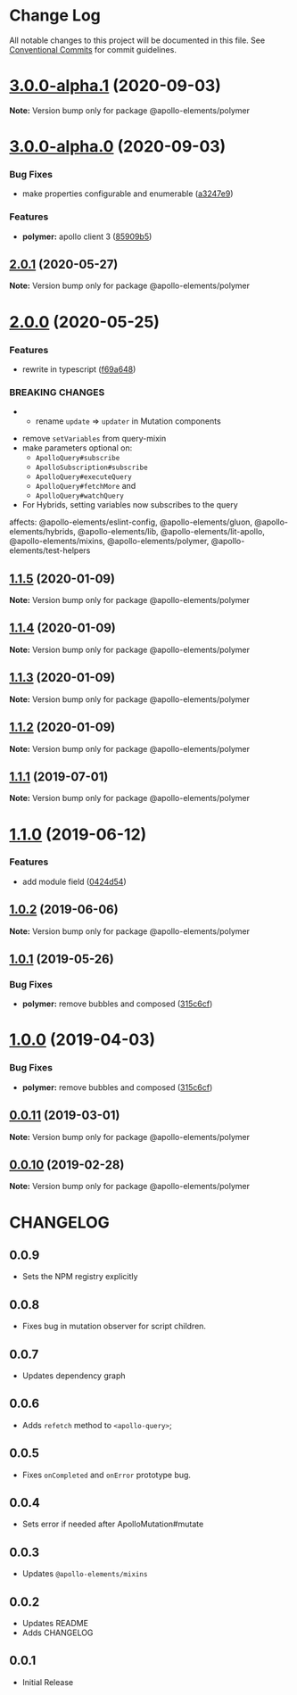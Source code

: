 # Change Log

All notable changes to this project will be documented in this file.
See [Conventional Commits](https://conventionalcommits.org) for commit guidelines.

# [3.0.0-alpha.1](https://github.com/apollo-elements/apollo-elements/compare/@apollo-elements/polymer@3.0.0-alpha.0...@apollo-elements/polymer@3.0.0-alpha.1) (2020-09-03)

**Note:** Version bump only for package @apollo-elements/polymer





# [3.0.0-alpha.0](https://github.com/apollo-elements/apollo-elements/compare/@apollo-elements/polymer@2.0.1...@apollo-elements/polymer@3.0.0-alpha.0) (2020-09-03)


### Bug Fixes

* make properties configurable and enumerable ([a3247e9](https://github.com/apollo-elements/apollo-elements/commit/a3247e9d41d4c31ebf8477c1402129a0824adf50))


### Features

* **polymer:** apollo client 3 ([85909b5](https://github.com/apollo-elements/apollo-elements/commit/85909b5e8a7683c395a3b0e842c3e86faf7b72f5))





## [2.0.1](https://github.com/apollo-elements/apollo-elements/compare/@apollo-elements/polymer@2.0.0...@apollo-elements/polymer@2.0.1) (2020-05-27)

**Note:** Version bump only for package @apollo-elements/polymer





# [2.0.0](https://github.com/apollo-elements/apollo-elements/compare/@apollo-elements/polymer@1.1.5...@apollo-elements/polymer@2.0.0) (2020-05-25)


### Features

* rewrite in typescript ([f69a648](https://github.com/apollo-elements/apollo-elements/commit/f69a6487b917a95af127547077c0d951f8df301b))


### BREAKING CHANGES

* - rename `update` => `updater` in Mutation components
- remove `setVariables` from query-mixin
- make parameters optional on:
  - `ApolloQuery#subscribe`
  - `ApolloSubscription#subscribe`
  - `ApolloQuery#executeQuery`
  - `ApolloQuery#fetchMore` and
  - `ApolloQuery#watchQuery`
- For Hybrids, setting variables now subscribes to the query

affects: @apollo-elements/eslint-config, @apollo-elements/gluon, @apollo-elements/hybrids, @apollo-elements/lib, @apollo-elements/lit-apollo, @apollo-elements/mixins, @apollo-elements/polymer, @apollo-elements/test-helpers





## [1.1.5](https://github.com/apollo-elements/apollo-elements/compare/@apollo-elements/polymer@1.1.4...@apollo-elements/polymer@1.1.5) (2020-01-09)

**Note:** Version bump only for package @apollo-elements/polymer





## [1.1.4](https://github.com/apollo-elements/apollo-elements/compare/@apollo-elements/polymer@1.1.3...@apollo-elements/polymer@1.1.4) (2020-01-09)

**Note:** Version bump only for package @apollo-elements/polymer





## [1.1.3](https://github.com/apollo-elements/apollo-elements/compare/@apollo-elements/polymer@1.1.2...@apollo-elements/polymer@1.1.3) (2020-01-09)

**Note:** Version bump only for package @apollo-elements/polymer





## [1.1.2](https://github.com/apollo-elements/apollo-elements/compare/@apollo-elements/polymer@1.1.1...@apollo-elements/polymer@1.1.2) (2020-01-09)

**Note:** Version bump only for package @apollo-elements/polymer





## [1.1.1](https://github.com/apollo-elements/apollo-elements/compare/@apollo-elements/polymer@1.1.0...@apollo-elements/polymer@1.1.1) (2019-07-01)

**Note:** Version bump only for package @apollo-elements/polymer





# [1.1.0](https://github.com/apollo-elements/apollo-elements/compare/@apollo-elements/polymer@1.0.2...@apollo-elements/polymer@1.1.0) (2019-06-12)


### Features

* add module field ([0424d54](https://github.com/apollo-elements/apollo-elements/commit/0424d54))





## [1.0.2](https://github.com/apollo-elements/apollo-elements/compare/@apollo-elements/polymer@1.0.1...@apollo-elements/polymer@1.0.2) (2019-06-06)

**Note:** Version bump only for package @apollo-elements/polymer





## [1.0.1](https://github.com/apollo-elements/apollo-elements/compare/@apollo-elements/polymer@0.0.11...@apollo-elements/polymer@1.0.1) (2019-05-26)


### Bug Fixes

* **polymer:** remove bubbles and composed ([315c6cf](https://github.com/apollo-elements/apollo-elements/commit/315c6cf))





# [1.0.0](https://github.com/apollo-elements/apollo-elements/compare/@apollo-elements/polymer@0.0.11...@apollo-elements/polymer@1.0.0) (2019-04-03)


### Bug Fixes

* **polymer:** remove bubbles and composed ([315c6cf](https://github.com/apollo-elements/apollo-elements/commit/315c6cf))





## [0.0.11](https://github.com/apollo-elements/apollo-elements/compare/@apollo-elements/polymer@0.0.10...@apollo-elements/polymer@0.0.11) (2019-03-01)

**Note:** Version bump only for package @apollo-elements/polymer





## [0.0.10](https://github.com/apollo-elements/apollo-elements/compare/@apollo-elements/polymer@0.0.9...@apollo-elements/polymer@0.0.10) (2019-02-28)

**Note:** Version bump only for package @apollo-elements/polymer





# CHANGELOG

## 0.0.9
- Sets the NPM registry explicitly

## 0.0.8
- Fixes bug in mutation observer for script children.

## 0.0.7
- Updates dependency graph

## 0.0.6
- Adds `refetch` method to `<apollo-query>`;

## 0.0.5
- Fixes `onCompleted` and `onError` prototype bug.

## 0.0.4
- Sets error if needed after ApolloMutation#mutate

## 0.0.3
- Updates `@apollo-elements/mixins`

## 0.0.2
- Updates README
- Adds CHANGELOG

## 0.0.1
- Initial Release
